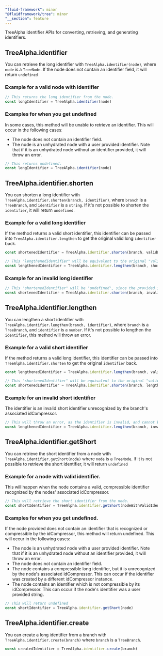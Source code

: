 ```yaml
---
"fluid-framework": minor
"@fluidframework/tree": minor
"__section": feature
---
```

TreeAlpha identifier APIs for converting, retrieving, and generating identifiers.

## TreeAlpha.identifier
You can retrieve the long identifier with `TreeAlpha.identifier(node)`, where `node` is a `TreeNode`.
If the node does not contain an identifier field, it will return `undefined`

### Example for a valid node with identifier
```typescript
// This returns the long identifier from the node.
const longIdentifier = TreeAlpha.identifier(node)
```

### Examples for when you get undefined
In some cases, this method will be unable to retrieve an identifier.
This will occur in the following cases:
- The node does not contain an identifier field.
- The node is an unhydrated node with a user provided identifier. Note that if it is an unhydrated node without an identifier provided, it will throw an error.

```typescript
// This returns undefined.
const longIdentifier = TreeAlpha.identifier(node)
```

## TreeAlpha.identifier.shorten
You can shorten a long identifier with `TreeAlpha.identifier.shorten(branch, identifier)`, where `branch` is a `TreeBranch`, and `identifier` is a `string`.
If it's not possible to shorten the `identifier`, it will return `undefined`.

### Example for a valid long identifier
If the method returns a valid short identifier, this identifier can be passed into `TreeAlpha.identifier.lengthen`
to get the original valid long `identifier` back.
```typescript
const shortenedIdentifier = TreeAlpha.identifier.shorten(branch, validLongIdentifier)

// This "lengthenedIdentifier" will be equivalent to the original "validLongIdentifier".
const lengthenedIdentifier = TreeAlpha.identifier.lengthen(branch, shortenedIdentifier)
```

### Example for an invalid long identifier
```typescript
// This "shortenedIdentifier" will be "undefined", since the provided identifier is invalid, and cannot be shortened.
const shortenedIdentifier = TreeAlpha.identifier.shorten(branch, invalidLongIdentifier)
```

## TreeAlpha.identifier.lengthen
You can lengthen a short identifier with `TreeAlpha.identifier.lengthen(branch, identifier)`, where `branch` is a `TreeBranch`, and `identifier` is a `number`.
If it's not possible to lengthen the `identifier`, this method will throw an error.

### Example for a valid short identifier
If the method returns a valid long identifier, this identifier can be passed into `TreeAlpha.identifier.shorten`
to get the original `identifier` back.
```typescript
const lengthenedIdentifier = TreeAlpha.identifier.lengthen(branch, validShortIdentifier)

// This "shortenedIdentifier" will be equivalent to the original "validShortIdentifier".
const shortenedIdentifier = TreeAlpha.identifier.shorten(branch, lengthenedIdentifier)
```

### Example for an invalid short identifier
The identifier is an invalid short identifier unrecognized by the branch's associated idCompressor.
```typescript
// This will throw an error, as the identifier is invalid, and cannot be lengthened.
const lengthenedIdentifier = TreeAlpha.identifier.lengthen(branch, invalidShortIdentifier)
```

## TreeAlpha.identifier.getShort
You can retrieve the short identifier from a node with `TreeAlpha.identifier.getShort(node)` where `node` is a `TreeNode`.
If it is not possible to retrieve the short identifier, it will return `undefined`

### Example for a node with valid identifier.
This will happen when the node contains a valid, compressible identifier recognized by the nodes' associated idCompressor.
```typescript
// This will retrieve the short identifier from the node.
const shortIdentifier = TreeAlpha.identifier.getShort(nodeWithValidIdentifier)
```

### Examples for when you get undefined.
If the node provided does not contain an identifier that is recognized or compressible by the idCompressor, this method will return undefined.
This will occur in the following cases:
- The node is an unhydrated node with a user provided identifier. Note that if it is an unhydrated node without an identifier provided, it will throw an error.
- The node does not contain an identifier field.
- The node contains a compressible long identifier, but it is unrecognized by the node's associated idCompressor. This can occur if the identifier was created by a different idCompressor instance.
- The node contains an identifier which is not compressible by its idCompressor. This can occur if the node's identifier was a user provided string.
```typescript
// This will return undefined
const shortIdentifier = TreeAlpha.identifier.getShort(node)
```

## TreeAlpha.identifier.create
You can create a long identifier from a branch with `TreeAlpha.identifier.create(branch)` where `branch` is a `TreeBranch`.
```typescript
const createdIdentifier = TreeAlpha.identifier.create(branch)
```
